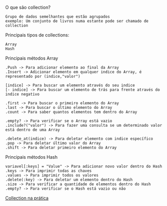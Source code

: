 
O que são collection?
    
    Grupo de dados semelhantes que estão agrupados
    exemplo: Um conjunto de livros numa estante pode ser chamado de collection

Principais tipos de collections:

    Array
    Hash

Principais métodos Array

    .Push -> Para adicionar elemento ao final da Array
    .Insert -> Adicionar elemento em qualquer indice do Array, é representado por (indice,"valor")
    
    [indice] -> Para buscar um elemento através do seu indice
    [- indice] -> Para buscar um elemento de trás para frente através do indice negativo 
    
    .first -> Para buscar o primeiro elemento do Array
    .last -> Para buscar o último elemento do Array
    .count -> Para saber quantos elementos tem dentro do Array
    
    .empty? -> Para verificar se o Array está vazio
    .include?("valor") -> Para fazer uma consulta se um determinado valor está dentro de uma Array
    
    .delete_at(indice) -> Para deletar elemento com indice específico
    .pop -> Para deletar último valor do Array
    .shift -> Para deletar primeiro elemento do Array

Principais métodos Hash

    variavel[:keys] = "Value" -> Para adicionar novo valor dentro do Hash
    .keys -> Para imprimir todas as chaves
    .values -> Para imprimir todos os valores
    .delete(:key) -> Para deletar um elemento dentro do Hash
    .size -> Para verificar a quantidade de elementos dentro do Hash
    .empty? -> Para verificar se o Hash está vazio ou não

[Collection na prática](collection.rb)